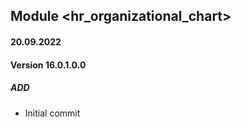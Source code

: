 ## Module <hr_organizational_chart>

#### 20.09.2022

#### Version 16.0.1.0.0

##### ADD

- Initial commit
